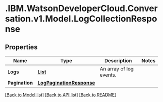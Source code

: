 # .IBM.WatsonDeveloperCloud.Conversation.v1.Model.LogCollectionResponse
## Properties

Name | Type | Description | Notes
------------ | ------------- | ------------- | -------------
**Logs** | [**List<LogExportResponse>**](LogExportResponse.md) | An array of log events. | 
**Pagination** | [**LogPaginationResponse**](LogPaginationResponse.md) |  | 

[[Back to Model list]](../README.md#documentation-for-models) [[Back to API list]](../README.md#documentation-for-api-endpoints) [[Back to README]](../README.md)

